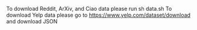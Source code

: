 To download Reddit, ArXiv, and Ciao data please run sh data.sh
To download Yelp data please go to https://www.yelp.com/dataset/download and download JSON
